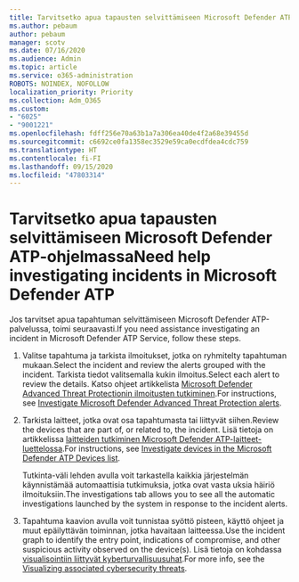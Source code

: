```yaml
---
title: Tarvitsetko apua tapausten selvittämiseen Microsoft Defender ATP-ohjelmassa
ms.author: pebaum
author: pebaum
manager: scotv
ms.date: 07/16/2020
ms.audience: Admin
ms.topic: article
ms.service: o365-administration
ROBOTS: NOINDEX, NOFOLLOW
localization_priority: Priority
ms.collection: Adm_O365
ms.custom:
- "6025"
- "9001221"
ms.openlocfilehash: fdff256e70a63b1a7a306ea40de4f2a68e39455d
ms.sourcegitcommit: c6692ce0fa1358ec3529e59ca0ecdfdea4cdc759
ms.translationtype: HT
ms.contentlocale: fi-FI
ms.lasthandoff: 09/15/2020
ms.locfileid: "47803314"
---
```

# <a name="need-help-investigating-incidents-in-microsoft-defender-atp"></a><span data-ttu-id="710ec-102">Tarvitsetko apua tapausten selvittämiseen Microsoft Defender ATP-ohjelmassa</span><span class="sxs-lookup"><span data-stu-id="710ec-102">Need help investigating incidents in Microsoft Defender ATP</span></span>

<span data-ttu-id="710ec-103">Jos tarvitset apua tapahtuman selvittämiseen Microsoft Defender ATP-palvelussa, toimi seuraavasti.</span><span class="sxs-lookup"><span data-stu-id="710ec-103">If you need assistance investigating an incident in Microsoft Defender ATP Service, follow these steps.</span></span>

1. <span data-ttu-id="710ec-104">Valitse tapahtuma ja tarkista ilmoitukset, jotka on ryhmitelty tapahtuman mukaan.</span><span class="sxs-lookup"><span data-stu-id="710ec-104">Select the incident and review the alerts grouped with the incident.</span></span> <span data-ttu-id="710ec-105">Tarkista tiedot valitsemalla kukin ilmoitus.</span><span class="sxs-lookup"><span data-stu-id="710ec-105">Select each alert to review the details.</span></span> <span data-ttu-id="710ec-106">Katso ohjeet artikkelista [Microsoft Defender Advanced Threat Protectionin ilmoitusten tutkiminen](https://docs.microsoft.com/windows/security/threat-protection/microsoft-defender-atp/investigate-alerts).</span><span class="sxs-lookup"><span data-stu-id="710ec-106">For instructions, see [Investigate Microsoft Defender Advanced Threat Protection alerts](https://docs.microsoft.com/windows/security/threat-protection/microsoft-defender-atp/investigate-alerts).</span></span>
2. <span data-ttu-id="710ec-107">Tarkista laitteet, jotka ovat osa tapahtumasta tai liittyvät siihen.</span><span class="sxs-lookup"><span data-stu-id="710ec-107">Review the devices that are part of, or related to, the incident.</span></span> <span data-ttu-id="710ec-108">Lisä tietoja on artikkelissa [laitteiden tutkiminen Microsoft Defender ATP-laitteet-luettelossa](https://docs.microsoft.com/windows/security/threat-protection/microsoft-defender-atp/investigate-machines).</span><span class="sxs-lookup"><span data-stu-id="710ec-108">For instructions, see [Investigate devices in the Microsoft Defender ATP Devices list](https://docs.microsoft.com/windows/security/threat-protection/microsoft-defender-atp/investigate-machines).</span></span><br/>
 
    <span data-ttu-id="710ec-109">Tutkinta-väli lehden avulla voit tarkastella kaikkia järjestelmän käynnistämää automaattisia tutkimuksia, jotka ovat vasta uksia häiriö ilmoituksiin.</span><span class="sxs-lookup"><span data-stu-id="710ec-109">The investigations tab allows you to see all the automatic investigations launched by the system in response to the incident alerts.</span></span>
3. <span data-ttu-id="710ec-110">Tapahtuma kaavion avulla voit tunnistaa syöttö pisteen, käyttö ohjeet ja muut epäilyttävän toiminnan, jotka havaitaan laitteessa.</span><span class="sxs-lookup"><span data-stu-id="710ec-110">Use the incident graph to identify the entry point, indications of compromise, and other suspicious activity observed on the device(s).</span></span> <span data-ttu-id="710ec-111">Lisä tietoja on kohdassa [visualisointiin liittyvät kyberturvallisuusuhat](https://docs.microsoft.com/windows/security/threat-protection/microsoft-defender-atp/investigate-incidents#visualizing-associated-cybersecurity-threats).</span><span class="sxs-lookup"><span data-stu-id="710ec-111">For more info, see the [Visualizing associated cybersecurity threats](https://docs.microsoft.com/windows/security/threat-protection/microsoft-defender-atp/investigate-incidents#visualizing-associated-cybersecurity-threats).</span></span>  